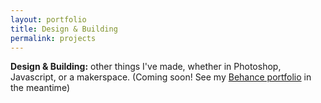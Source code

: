 ```yaml
---
layout: portfolio
title: Design & Building
permalink: projects
---
```


**Design & Building:** other things I've made, whether in Photoshop, Javascript, or a makerspace. (Coming soon! See my [Behance portfolio](https://www.behance.net/wwsalmon) in the meantime)